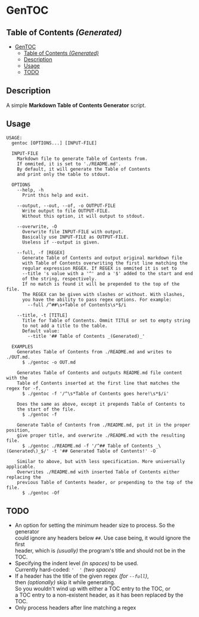 # GenTOC

## Table of Contents _(Generated)_
- [GenTOC](#gentoc)
  - [Table of Contents _(Generated)_](#table-of-contents-generated)
  - [Description](#description)
  - [Usage](#usage)
  - [TODO](#todo)

## Description
A simple __Markdown Table of Contents Generator__ script.

## Usage
```
USAGE:
  gentoc [OPTIONS...] [INPUT-FILE]

  INPUT-FILE
    Markdown file to generate Table of Contents from.
    If ommited, it is set to './README.md'.
    By default, it will generate the Table of Contents
    and print only the table to stdout.

  OPTIONS
    --help, -h
      Print this help and exit.

    --output, --out, --of, -o OUTPUT-FILE
      Write output to file OUTPUT-FILE.
      Without this option, it will output to stdout.

    --overwrite, -O
      Overwrite file INPUT-FILE with output.
      Basically use INPUT-FILE as OUTPUT-FILE.
      Useless if --output is given.

    --full, -f [REGEX]
      Generate Table of Contents and output original markdown file
      with Table of Contents overwriting the first line matching the
      regular expression REGEX. If REGEX is ommited it is set to
      --title 's value with a '^' and a '$' added to the start and end
      of the string, respectively.
      If no match is found it will be prepended to the top of the file.
      The REGEX can be given with slashes or without. With slashes,
      you have the ability to pass regex options. For example:
        --full /^##\s+Table of Contents\s*$/i

    --title, -t [TITLE]
      Title for Table of Contents. Ommit TITLE or set to empty string
      to not add a title to the table.
      Default value:
        --title '## Table of Contents _(Generated)_'

  EXAMPLES
    Generates Table of Contents from ./README.md and writes to ./OUT.md.
      $ ./gentoc -o OUT.md

    Generates Table of Contents and outputs README.md file content with the
    Table of Contents inserted at the first line that matches the regex for -f.
      $ ./gentoc -f '/^\s*Table of Contents goes here!\s*$/i'

    Does the same as above, except it prepends Table of Contents to
    the start of the file.
      $ ./gentoc -f

    Generate Table of Contents from ./README.md, put it in the proper position,
    give proper title, and overwrite ./README.md with the resulting file.
      $ ./gentoc ./README.md -f '/^## Table of Contents _\(Generated\)_$/' -t '## Generated Table of Contents!' -O

    Similar to above, but with less specification. More universally applicable.
    Overwrites ./README.md with inserted Table of Contents either replacing the
    previous Table of Contents header, or prepending to the top of the file.
      $ ./gentoc -Of
```

## TODO
- An option for setting the minimum header size to process. So the generator  
could ignore any headers below `##`. Use case being, it would ignore the first  
header, which is _(usually)_ the program's title and should not be in the TOC.
- Specifying the indent level _(in spaces)_ to be used.  
Currently hard-coded: `'  '` _(two spaces)_
- If a header has the title of the given regex _(for `--full`)_,  
then _(optionally)_ skip it while generating.  
So you wouldn't wind up with either a TOC entry to the TOC, or  
a TOC entry to a non-existent header, as it has been replaced by the TOC.
- Only process headers after line matching a regex
